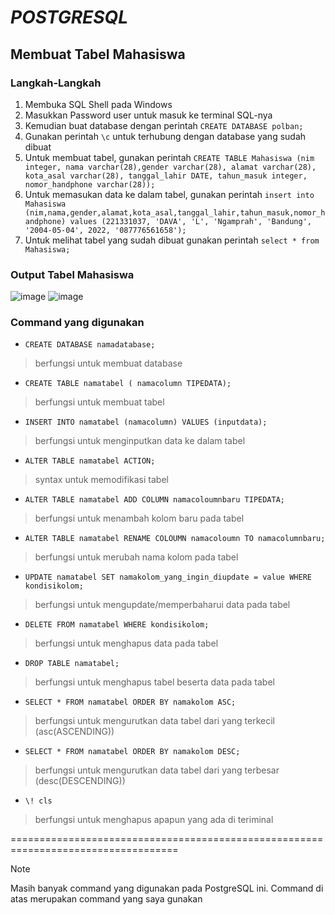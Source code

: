 # _POSTGRESQL_ 
## Membuat Tabel Mahasiswa 
### Langkah-Langkah
1. Membuka SQL Shell pada Windows
2. Masukkan Password user untuk masuk ke terminal SQL-nya
3. Kemudian buat database dengan perintah `CREATE DATABASE polban;`
4. Gunakan perintah `\c` untuk terhubung dengan database yang sudah dibuat
5. Untuk membuat tabel, gunakan perintah `CREATE TABLE Mahasiswa (nim integer, nama varchar(28),gender varchar(28), alamat varchar(28), kota_asal varchar(28), tanggal_lahir DATE, tahun_masuk integer, nomor_handphone varchar(28)); `
6. Untuk memasukan data ke dalam tabel, gunakan perintah `insert into Mahasiswa (nim,nama,gender,alamat,kota_asal,tanggal_lahir,tahun_masuk,nomor_handphone) values (221331037, 'DAVA', 'L', 'Ngamprah', 'Bandung', '2004-05-04', 2022, '087776561658');`
7. Untuk melihat tabel yang sudah dibuat gunakan perintah `select * from Mahasiswa;`

### Output Tabel Mahasiswa
![image](https://github.com/dvaikhsn/pertemuan2-basis-data/assets/148309065/ac9fb687-8332-4a7f-baff-1204a85ded89)
![image](https://github.com/dvaikhsn/pertemuan2-basis-data/assets/148309065/76c42b3e-9645-4e86-a340-7c25c4e8b0dd)

### Command yang digunakan
* `CREATE DATABASE namadatabase;`
>berfungsi untuk membuat database
* `CREATE TABLE namatabel ( namacolumn TIPEDATA);`
>berfungsi untuk membuat tabel
* `INSERT INTO namatabel (namacolumn) VALUES (inputdata);`
>berfungsi untuk menginputkan data ke dalam tabel
* `ALTER TABLE namatabel ACTION;`
>syntax untuk memodifikasi tabel
* `ALTER TABLE namatabel ADD COLUMN namacoloumnbaru TIPEDATA;`
>berfungsi untuk menambah kolom baru pada tabel
* `ALTER TABLE namatabel RENAME COLOUMN namacoloumn TO namacolumnbaru;`
>berfungsi untuk merubah nama kolom pada tabel
* `UPDATE namatabel SET namakolom_yang_ingin_diupdate = value WHERE kondisikolom;`
>berfungsi untuk mengupdate/memperbaharui data pada tabel
* `DELETE FROM namatabel WHERE kondisikolom;`
>berfungsi untuk menghapus data pada tabel
* `DROP TABLE namatabel;`
>berfungsi untuk menghapus tabel beserta data pada tabel
* `SELECT * FROM namatabel ORDER BY namakolom ASC;`
>berfungsi untuk mengurutkan data tabel dari yang terkecil (asc(ASCENDING))
* `SELECT * FROM namatabel ORDER BY namakolom DESC;`
>berfungsi untuk mengurutkan data tabel dari yang terbesar (desc(DESCENDING))
* `\! cls`
>berfungsi untuk menghapus apapun yang ada di teriminal

===================================================================================

> [!NOTE]
> Masih banyak command yang digunakan pada PostgreSQL ini. Command di atas merupakan command yang saya gunakan

